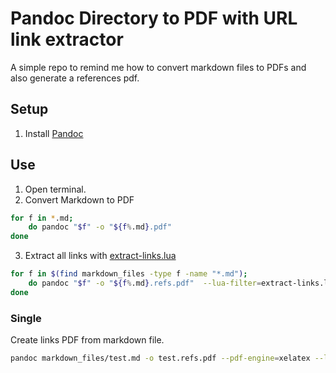 # Pandoc Directory to PDF with URL link extractor

A simple repo to remind me how to convert markdown files to PDFs and also generate a references pdf.

## Setup

1. Install [Pandoc](https://pandoc.org/)

## Use

1. Open terminal.
2. Convert Markdown to PDF

```bash
for f in *.md; 
    do pandoc "$f" -o "${f%.md}.pdf" 
done
```

3. Extract all links with [extract-links.lua](extract-links.lua)

```bash
for f in $(find markdown_files -type f -name "*.md"); 
    do pandoc "$f" -o "${f%.md}.refs.pdf"  --lua-filter=extract-links.lua
done
```


### Single
Create links PDF from markdown file. 

```bash
pandoc markdown_files/test.md -o test.refs.pdf --pdf-engine=xelatex --lua-filter=extract-links.lua
```
